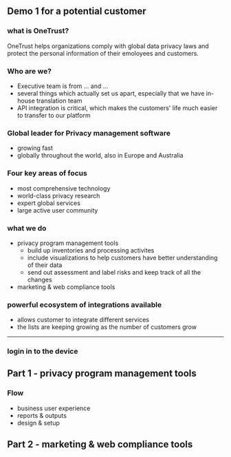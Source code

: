 ## Demo 1 for a potential customer
### what is OneTrust?
OneTrust helps organizations comply with global data privacy laws and protect the personal information of their emoloyees and customers.
### Who are we?
* Executive team is from ... and ...
* several things which actually set us apart, especially that we have in-house translation team
* API integration is critical, which makes the customers' life much easier to transfer to our platform 
### Global leader for Privacy management software
* growing fast
* globally throughout the world, also in Europe and Australia
### Four key areas of focus
* most comprehensive technology
* world-class privacy research
* expert global services
* large active user community 
### what we do
* privacy program management tools
  * build up inventories and processing activites
  * include visualizations to help customers have better understanding of their data
  * send out assessment and label risks and keep track of all the changes
* marketing & web compliance tools
### powerful ecosystem of integrations available
* allows customer to integrate different services
* the lists are keeping growing as the number of customers grow

------------------------------------------------------------------------
### login in to the device
## Part 1 - privacy program management tools
### Flow
* business user experience
* reports & outputs
* design & setup

## Part 2 - marketing & web compliance tools
